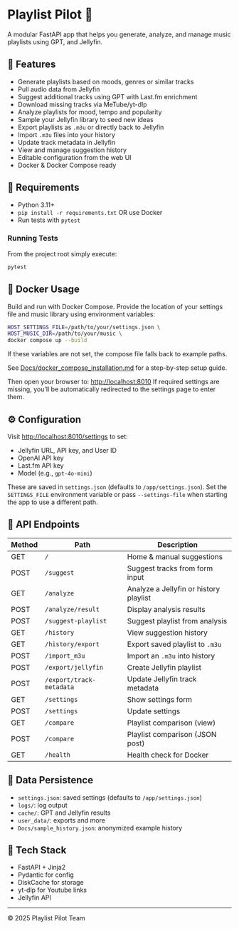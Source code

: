 
# Playlist Pilot 🎵

A modular FastAPI app that helps you generate, analyze, and manage music playlists using GPT, and Jellyfin.

## 🚀 Features

- Generate playlists based on moods, genres or similar tracks
- Pull audio data from Jellyfin
- Suggest additional tracks using GPT with Last.fm enrichment
- Download missing tracks via MeTube/yt-dlp
- Analyze playlists for mood, tempo and popularity
- Sample your Jellyfin library to seed new ideas
- Export playlists as `.m3u` or directly back to Jellyfin
- Import `.m3u` files into your history
- Update track metadata in Jellyfin
- View and manage suggestion history
- Editable configuration from the web UI
- Docker & Docker Compose ready

## 🧰 Requirements

- Python 3.11+
- `pip install -r requirements.txt` OR use Docker
- Run tests with `pytest`

### Running Tests

From the project root simply execute:

```bash
pytest
```

## 🐳 Docker Usage

Build and run with Docker Compose. Provide the location of your settings file
and music library using environment variables:

```bash
HOST_SETTINGS_FILE=/path/to/your/settings.json \
HOST_MUSIC_DIR=/path/to/your/music \
docker compose up --build
```

If these variables are not set, the compose file falls back to example paths.

See [Docs/docker_compose_installation.md](Docs/docker_compose_installation.md) for a step-by-step setup guide.

Then open your browser to: [http://localhost:8010](http://localhost:8010)
If required settings are missing, you'll be automatically redirected to the
settings page to enter them.

## ⚙️ Configuration

Visit [http://localhost:8010/settings](http://localhost:8010/settings) to set:

- Jellyfin URL, API key, and User ID
- OpenAI API key
- Last.fm API key
- Model (e.g., `gpt-4o-mini`)

These are saved in `settings.json` (defaults to `/app/settings.json`).
Set the `SETTINGS_FILE` environment variable or pass `--settings-file` when
starting the app to use a different path.

## 🧪 API Endpoints

| Method | Path                 | Description                      |
|--------|----------------------|----------------------------------|
| GET    | `/`                  | Home & manual suggestions        |
| POST   | `/suggest`           | Suggest tracks from form input   |
| GET    | `/analyze`           | Analyze a Jellyfin or history playlist |
| POST   | `/analyze/result`    | Display analysis results         |
| POST   | `/suggest-playlist`  | Suggest playlist from analysis   |
| GET    | `/history`           | View suggestion history          |
| GET    | `/history/export`    | Export saved playlist to `.m3u`  |
| POST   | `/import_m3u`        | Import an `.m3u` into history    |
| POST   | `/export/jellyfin`   | Create Jellyfin playlist         |
| POST   | `/export/track-metadata` | Update Jellyfin track metadata |
| GET    | `/settings`          | Show settings form               |
| POST   | `/settings`          | Update settings                  |
| GET    | `/compare`           | Playlist comparison (view)       |
| POST   | `/compare`           | Playlist comparison (JSON post)  |
| GET    | `/health`            | Health check for Docker          |

## 📂 Data Persistence

 - `settings.json`: saved settings (defaults to `/app/settings.json`)
- `logs/`: log output
- `cache/`: GPT and Jellyfin results
- `user_data/`: exports and more
- `Docs/sample_history.json`: anonymized example history

## 🧠 Tech Stack

- FastAPI + Jinja2
- Pydantic for config
- DiskCache for storage
- yt-dlp for Youtube links
- Jellyfin API

---

© 2025 Playlist Pilot Team

